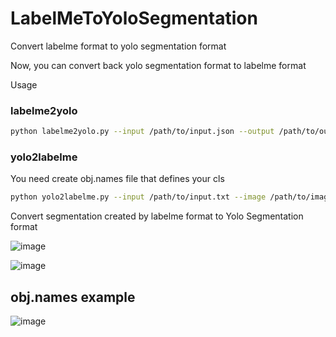 # LabelMeToYoloSegmentation
Convert labelme format to yolo segmentation format

Now, you can convert back yolo segmentation format to labelme format

Usage

### labelme2yolo
```bash
python labelme2yolo.py --input /path/to/input.json --output /path/to/output.txt
```

### yolo2labelme
You need create obj.names file that defines your cls 

```bash
python yolo2labelme.py --input /path/to/input.txt --image /path/to/image.jpg --output /path/to/output.json
```

Convert segmentation created by labelme format to Yolo Segmentation format

![image](https://user-images.githubusercontent.com/79894531/214529150-ca61e5f5-6336-4546-bbf9-8f576c4232a5.png)

![image](https://user-images.githubusercontent.com/79894531/214529172-15b51a6c-769f-4caf-be8c-6595739ad966.png)

## obj.names example  
![image](https://user-images.githubusercontent.com/79894531/214529306-1eaa410e-9804-4030-a67d-40a4a4e4ce52.png)


